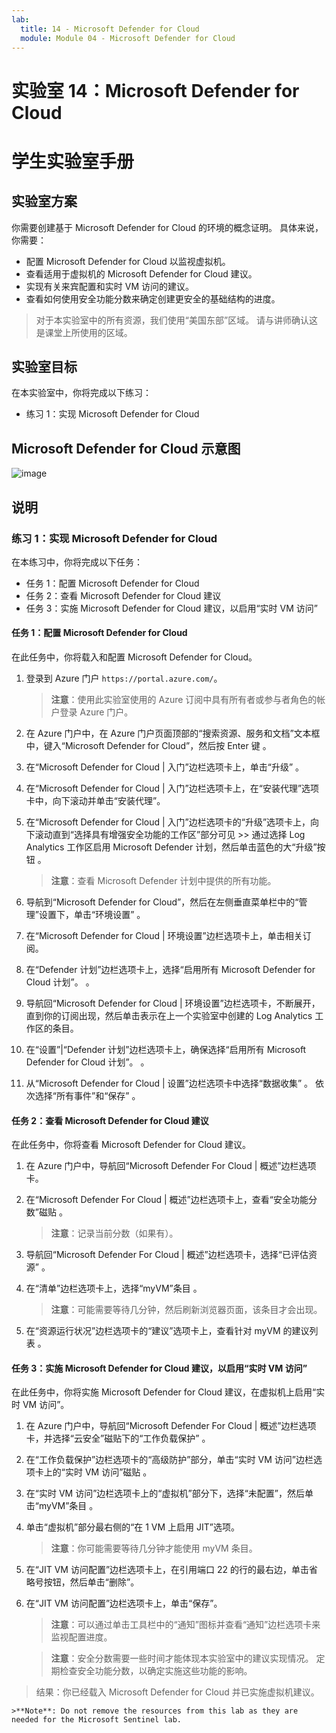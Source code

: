 ```yaml
---
lab:
  title: 14 - Microsoft Defender for Cloud
  module: Module 04 - Microsoft Defender for Cloud
---
```


# 实验室 14：Microsoft Defender for Cloud
# 学生实验室手册

## 实验室方案

你需要创建基于 Microsoft Defender for Cloud 的环境的概念证明。 具体来说，你需要：

- 配置 Microsoft Defender for Cloud 以监视虚拟机。
- 查看适用于虚拟机的 Microsoft Defender for Cloud 建议。
- 实现有关来宾配置和实时 VM 访问的建议。 
- 查看如何使用安全功能分数来确定创建更安全的基础结构的进度。

> 对于本实验室中的所有资源，我们使用“美国东部”区域。 请与讲师确认这是课堂上所使用的区域。 

## 实验室目标

在本实验室中，你将完成以下练习：

- 练习 1：实现 Microsoft Defender for Cloud

## Microsoft Defender for Cloud 示意图

![image](https://user-images.githubusercontent.com/91347931/157537800-94a64b6e-026c-41b2-970e-f8554ce1e0ab.png)

## 说明

### 练习 1：实现 Microsoft Defender for Cloud

在本练习中，你将完成以下任务：

- 任务 1：配置 Microsoft Defender for Cloud
- 任务 2：查看 Microsoft Defender for Cloud 建议
- 任务 3：实施 Microsoft Defender for Cloud 建议，以启用“实时 VM 访问”

#### 任务 1：配置 Microsoft Defender for Cloud

在此任务中，你将载入和配置 Microsoft Defender for Cloud。

1. 登录到 Azure 门户 `https://portal.azure.com/`。

    >**注意**：使用此实验室使用的 Azure 订阅中具有所有者或参与者角色的帐户登录 Azure 门户。

2. 在 Azure 门户中，在 Azure 门户页面顶部的“搜索资源、服务和文档”文本框中，键入“Microsoft Defender for Cloud”，然后按 Enter 键  。

3. 在“Microsoft Defender for Cloud \| 入门”边栏选项卡上，单击“升级” 。
     
4. 在“Microsoft Defender for Cloud \| 入门”边栏选项卡上，在“安装代理”选项卡中，向下滚动并单击“安装代理”。 

5. 在“Microsoft Defender for Cloud \| 入门”边栏选项卡的“升级”选项卡上，向下滚动直到“选择具有增强安全功能的工作区”部分可见 >> 通过选择 Log Analytics 工作区启用 Microsoft Defender 计划，然后单击蓝色的大“升级”按钮   。  

    >**注意**：查看 Microsoft Defender 计划中提供的所有功能。 

6. 导航到“Microsoft Defender for Cloud”，然后在左侧垂直菜单栏中的“管理”设置下，单击“环境设置” 。

7. 在“Microsoft Defender for Cloud \| 环境设置”边栏选项卡上，单击相关订阅。 

8. 在“Defender 计划”边栏选项卡上，选择“启用所有 Microsoft Defender for Cloud 计划”。 。

9. 导航回“Microsoft Defender for Cloud \| 环境设置”边栏选项卡，不断展开，直到你的订阅出现，然后单击表示在上一个实验室中创建的 Log Analytics 工作区的条目。

10. 在“设置”\|“Defender 计划”边栏选项卡上，确保选择“启用所有 Microsoft Defender for Cloud 计划”。 。

11. 从“Microsoft Defender for Cloud \| 设置”边栏选项卡中选择“数据收集” 。 依次选择“所有事件”和“保存” 。

#### 任务 2：查看 Microsoft Defender for Cloud 建议

在此任务中，你将查看 Microsoft Defender for Cloud 建议。 

1. 在 Azure 门户中，导航回“Microsoft Defender For Cloud \| 概述”边栏选项卡。 

2. 在“Microsoft Defender For Cloud \| 概述”边栏选项卡上，查看“安全功能分数”磁贴 。

    >**注意**：记录当前分数（如果有）。

3. 导航回“Microsoft Defender For Cloud \| 概述”边栏选项卡，选择“已评估资源” 。

4. 在“清单”边栏选项卡上，选择“myVM”条目 。

    >**注意**：可能需要等待几分钟，然后刷新浏览器页面，该条目才会出现。
    
5. 在“资源运行状况”边栏选项卡的“建议”选项卡上，查看针对 myVM 的建议列表  。

#### 任务 3：实施 Microsoft Defender for Cloud 建议，以启用“实时 VM 访问”

在此任务中，你将实施 Microsoft Defender for Cloud 建议，在虚拟机上启用“实时 VM 访问”。 

1. 在 Azure 门户中，导航回“Microsoft Defender For Cloud \| 概述”边栏选项卡，并选择“云安全”磁贴下的“工作负载保护”  。

2. 在“工作负载保护”边栏选项卡的“高级防护”部分，单击“实时 VM 访问”边栏选项卡上的“实时 VM 访问”磁贴   。

3. 在“实时 VM 访问”边栏选项卡上的“虚拟机”部分下，选择“未配置”，然后单击“myVM”条目   。

4. 单击“虚拟机”部分最右侧的“在 1 VM 上启用 JIT”选项。 

    >**注意**：你可能需要等待几分钟才能使用 myVM 条目。

5. 在“JIT VM 访问配置”边栏选项卡上，在引用端口 22 的行的最右边，单击省略号按钮，然后单击“删除”。

6. 在“JIT VM 访问配置”边栏选项卡上，单击“保存”。

    >**注意**：可以通过单击工具栏中的“通知”图标并查看“通知”边栏选项卡来监视配置进度。 

    >**注意**：安全分数需要一些时间才能体现本实验室中的建议实现情况。 定期检查安全功能分数，以确定实施这些功能的影响。 

> 结果：你已经载入 Microsoft Defender for Cloud 并已实施虚拟机建议。 

    >**Note**: Do not remove the resources from this lab as they are needed for the Microsoft Sentinel lab.
